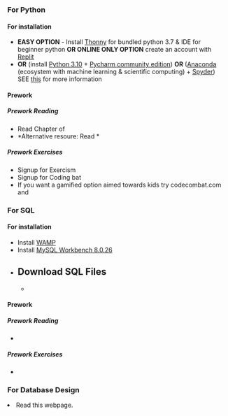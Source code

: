 ### For Python
#### For installation
- **EASY OPTION** - Install [Thonny](https://github.com/thonny/thonny/releases/download/v3.3.13/thonny-3.3.13.exe) for bundled python 3.7 & IDE for beginner python **OR ONLINE ONLY OPTION** create an account with [Replit](https://replit.com/languages/online-python-compiler)
- **OR** (install [Python 3.10](https://www.python.org/ftp/python/3.10.0/python-3.10.0-amd64.exe) + [Pycharm community edition](https://download.jetbrains.com/python/pycharm-community-2021.2.3.exe?_gl=1*15dw1of*_ga*NDM2NjgxMjA2LjE2MzcwOTgyODY.*_ga_V0XZL7QHEB*MTYzNzA5ODI4NC4xLjEuMTYzNzA5ODI5MC4w&_ga=2.213378004.1704548929.1637098286-436681206.1637098286)) **OR** ([Anaconda](https://repo.anaconda.com/archive/Anaconda3-2021.05-Windows-x86_64.exe) (ecosystem with machine learning & scientific computing) + [Spyder](https://docs.spyder-ide.org/3/installation.html#installing-with-anaconda-recommended)) SEE [this](https://ssiddique.info/anaconda-vs-python.html) for more information

#### Prework
##### Prework Reading
- Read Chapter of
- *Alternative resoure: Read *
  
##### Prework Exercises
- Signup for Exercism
- Signup for Coding bat
- If you want a gamified option aimed towards kids try codecombat.com and 

### For SQL
#### For installation
- Install [WAMP](https://sourceforge.net/projects/wampserver/files/latest/download)
- Install [MySQL Workbench 8.0.26](https://downloads.mysql.com/archives/get/p/8/file/mysql-workbench-community-8.0.26-winx64.msi)
- Download SQL Files
  -
  -
  
#### Prework
##### Prework Reading
-
##### Prework Exercises
-
### For Database Design
  <li> Read this webpage.
    </li>
